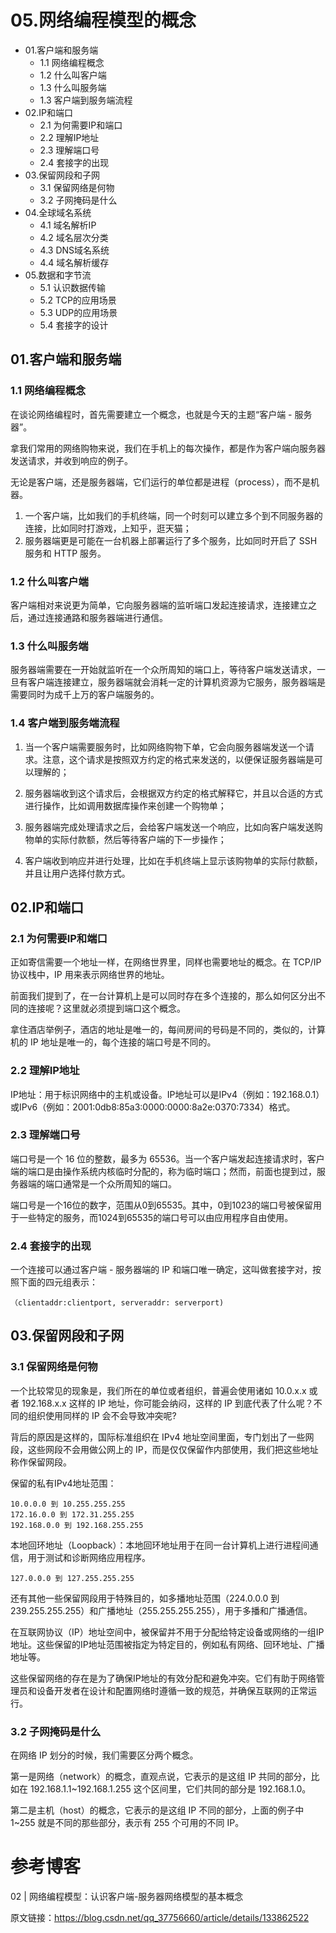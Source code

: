 # 05.网络编程模型的概念
- 01.客户端和服务端
  - 1.1 网络编程概念
  - 1.2 什么叫客户端
  - 1.3 什么叫服务端
  - 1.3 客户端到服务端流程
- 02.IP和端口
  - 2.1 为何需要IP和端口
  - 2.2 理解IP地址
  - 2.3 理解端口号
  - 2.4 套接字的出现
- 03.保留网段和子网
  - 3.1 保留网络是何物
  - 3.2 子网掩码是什么
- 04.全球域名系统
  - 4.1 域名解析IP
  - 4.2 域名层次分类
  - 4.3 DNS域名系统
  - 4.4 域名解析缓存
- 05.数据和字节流
  - 5.1 认识数据传输
  - 5.2 TCP的应用场景
  - 5.3 UDP的应用场景
  - 5.4 套接字的设计



## 01.客户端和服务端

### 1.1 网络编程概念

在谈论网络编程时，首先需要建立一个概念，也就是今天的主题“客户端 - 服务器”。

拿我们常用的网络购物来说，我们在手机上的每次操作，都是作为客户端向服务器发送请求，并收到响应的例子。

无论是客户端，还是服务器端，它们运行的单位都是进程（process），而不是机器。

1. 一个客户端，比如我们的手机终端，同一个时刻可以建立多个到不同服务器的连接，比如同时打游戏，上知乎，逛天猫；
2. 服务器端更是可能在一台机器上部署运行了多个服务，比如同时开启了 SSH 服务和 HTTP 服务。

### 1.2 什么叫客户端

客户端相对来说更为简单，它向服务器端的监听端口发起连接请求，连接建立之后，通过连接通路和服务器端进行通信。

### 1.3 什么叫服务端

服务器端需要在一开始就监听在一个众所周知的端口上，等待客户端发送请求，一旦有客户端连接建立，服务器端就会消耗一定的计算机资源为它服务，服务器端是需要同时为成千上万的客户端服务的。

### 1.4 客户端到服务端流程

1. 当一个客户端需要服务时，比如网络购物下单，它会向服务器端发送一个请求。注意，这个请求是按照双方约定的格式来发送的，以便保证服务器端是可以理解的；

2. 服务器端收到这个请求后，会根据双方约定的格式解释它，并且以合适的方式进行操作，比如调用数据库操作来创建一个购物单；

3. 服务器端完成处理请求之后，会给客户端发送一个响应，比如向客户端发送购物单的实际付款额，然后等待客户端的下一步操作；

4. 客户端收到响应并进行处理，比如在手机终端上显示该购物单的实际付款额，并且让用户选择付款方式。

## 02.IP和端口

### 2.1 为何需要IP和端口

正如寄信需要一个地址一样，在网络世界里，同样也需要地址的概念。在 TCP/IP 协议栈中，IP 用来表示网络世界的地址。

前面我们提到了，在一台计算机上是可以同时存在多个连接的，那么如何区分出不同的连接呢？这里就必须提到端口这个概念。

拿住酒店举例子，酒店的地址是唯一的，每间房间的号码是不同的，类似的，计算机的 IP 地址是唯一的，每个连接的端口号是不同的。

### 2.2 理解IP地址

IP地址：用于标识网络中的主机或设备。IP地址可以是IPv4（例如：192.168.0.1）或IPv6（例如：2001:0db8:85a3:0000:0000:8a2e:0370:7334）格式。

### 2.3 理解端口号

端口号是一个 16 位的整数，最多为 65536。当一个客户端发起连接请求时，客户端的端口是由操作系统内核临时分配的，称为临时端口；然而，前面也提到过，服务器端的端口通常是一个众所周知的端口。

端口号是一个16位的数字，范围从0到65535。其中，0到1023的端口号被保留用于一些特定的服务，而1024到65535的端口号可以由应用程序自由使用。

### 2.4 套接字的出现

一个连接可以通过客户端 - 服务器端的 IP 和端口唯一确定，这叫做套接字对，按照下面的四元组表示：

```
（clientaddr:clientport, serveraddr: serverport)
```

## 03.保留网段和子网

### 3.1 保留网络是何物

一个比较常见的现象是，我们所在的单位或者组织，普遍会使用诸如 10.0.x.x 或者 192.168.x.x 这样的 IP 地址，你可能会纳闷，这样的 IP 到底代表了什么呢？不同的组织使用同样的 IP 会不会导致冲突呢?

背后的原因是这样的，国际标准组织在 IPv4 地址空间里面，专门划出了一些网段，这些网段不会用做公网上的 IP，而是仅仅保留作内部使用，我们把这些地址称作保留网段。

保留的私有IPv4地址范围：

```text
10.0.0.0 到 10.255.255.255
172.16.0.0 到 172.31.255.255
192.168.0.0 到 192.168.255.255
```

本地回环地址（Loopback）：本地回环地址用于在同一台计算机上进行进程间通信，用于测试和诊断网络应用程序。

```text
127.0.0.0 到 127.255.255.255
```

还有其他一些保留网段用于特殊目的，如多播地址范围（224.0.0.0 到 239.255.255.255）和广播地址（255.255.255.255），用于多播和广播通信。

在互联网协议（IP）地址空间中，被保留并不用于分配给特定设备或网络的一组IP地址。这些保留的IP地址范围被指定为特定目的，例如私有网络、回环地址、广播地址等。

这些保留网络的存在是为了确保IP地址的有效分配和避免冲突。它们有助于网络管理员和设备开发者在设计和配置网络时遵循一致的规范，并确保互联网的正常运行。

### 3.2 子网掩码是什么

在网络 IP 划分的时候，我们需要区分两个概念。

第一是网络（network）的概念，直观点说，它表示的是这组 IP 共同的部分，比如在 192.168.1.1~192.168.1.255 这个区间里，它们共同的部分是 192.168.1.0。

第二是主机（host）的概念，它表示的是这组 IP 不同的部分，上面的例子中 1~255 就是不同的那些部分，表示有 255 个可用的不同 IP。



# 参考博客

02 | 网络编程模型：认识客户端-服务器网络模型的基本概念

原文链接：https://blog.csdn.net/qq_37756660/article/details/133862522

